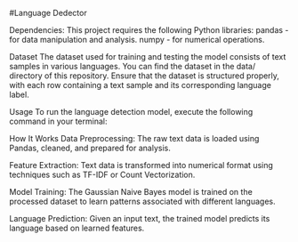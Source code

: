 #Language Dedector 

Dependencies:
This project requires the following Python libraries:
pandas - for data manipulation and analysis.
numpy - for numerical operations.

Dataset
The dataset used for training and testing the model consists of text samples in various languages. You can find the dataset in the data/ directory of this repository.
Ensure that the dataset is structured properly, with each row containing a text sample and its corresponding language label.

Usage
To run the language detection model, execute the following command in your terminal:

How It Works
Data Preprocessing: The raw text data is loaded using Pandas, cleaned, and prepared for analysis.

Feature Extraction: Text data is transformed into numerical format using techniques such as TF-IDF or Count Vectorization.

Model Training: The Gaussian Naive Bayes model is trained on the processed dataset to learn patterns associated with different languages.

Language Prediction: Given an input text, the trained model predicts its language based on learned features.




